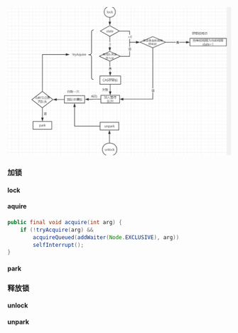 



![可重入锁-流程](image\可重入锁-流程.jpg)

### 加锁

#### lock

#### aquire

```java
public final void acquire(int arg) {
    if (!tryAcquire(arg) &&
        acquireQueued(addWaiter(Node.EXCLUSIVE), arg))
        selfInterrupt();
}
```

#### park



### 释放锁

#### unlock

#### unpark